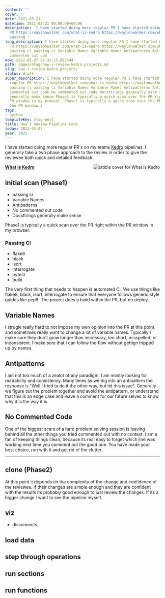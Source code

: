 ```yaml
---
content: ''
cover: ''
date: 2021-03-21
datetime: 2021-03-21 00:00:00+00:00
description: 'I have started doing more regular PR I have started doing more regular
  PR https://waylonwalker.com/what-is-kedro https://waylonwalker.com/what-is-kedro
  passing '
long_description: I have started doing more regular PR I have started doing more regular
  PR https://waylonwalker.com/what-is-kedro https://waylonwalker.com/what-is-kedro
  passing ci passing ci Variable Names Variable Names Antipatterns Antipatterns No
  commented out cod
now: 2022-05-07 21:32:25.893544
path: pages/blog/how-i-review-kedro-projects.md
slug: how-i-review-kedro-projects
status: draft
super_description: I have started doing more regular PR I have started doing more
  regular PR https://waylonwalker.com/what-is-kedro https://waylonwalker.com/what-is-kedro
  passing ci passing ci Variable Names Variable Names Antipatterns Antipatterns No
  commented out code No commented out code Docsttrings generally make sense Docsttrings
  generally make sense Phase1 is typically a quick scan over the PR right within the
  PR window in my browser. Phase1 is typically a quick scan over the PR right within
  the PR window i
tags:
- python
templateKey: blog-post
title: How I Review Pipeline Code
today: 2022-05-07
year: 2021
---
```


I have started doing more regular PR's on my teams
[Kedro](https://waylonwalker.com/what-is-kedro) pipelines.  I generally take a
two phase approach to the review in order to give the reviewee both quick and
detailed feedback.



  <div class="onelinelink-wrapper">
      <a class="onelinelink" href="https://waylonwalker.com/what-is-kedro/">
          <img style="float: right;" align='right' src="https://images.waylonwalker.com/what-is-kedro-og_250x140.png" alt="article cover for 
 What is Kedro
"/>
          <p><strong>
 What is Kedro
</strong></p>
      </a>
  </div>


## initial scan (Phase1)

* passing ci
* Variable Names
* Antipatterns
* No commented out code
* Docsttrings generally make sense


Phase1 is typically a quick scan over the PR right within the PR window in my browser.  

### Passing CI

* flake8
* black
* isort
* interrogate
* pytest
* build

The very first thing that needs to happen is automated CI.  We use things like
flake8, black, isort, interrogate to ensure that everyone follows generic style
guides like pep8.  The project does a build within the PR, but no deploy.

## Variable Names

I strugle really hard to not impose my own opinion into the PR at this point,
and sometimes really want to change a lot of variable names.  Typically I make
sure they don't grow longer than necessary, too short, misspelled, or
inconsistent.  I make sure that I can follow the flow without gettign tripped
up by names.

## Antipatterns

I am not too much of a zealot of any paradigm.  I am mostly looking for
readability and consistency.  Many times as we dig into an antipattern the
response is "Well I tried to do it the other way, but hit this issue".
Generally we figure out the problem together and avoid the antipattern, or
understand that this is an edge case and leave a comment for our future selves
to know why it is the way it is.

## No Commented Code

One of the biggest scars of a hard problem solving session is leaving behind
all the other things you tried commented out with no context.  I am a fan of
keeping things clean, because its real easy to forget which line was working
next time you comment out the good one.  You have made your best choice, run
with it and get rid of the clutter..


---

## clone (Phase2)

At this point it depends on the complexity of the change and confidence of the
reviewee.  If their changes are simple enough and they are confident with the
results its probably good enough to just review the changes.  If its a bigger
change I want to see the pipeline myself.




## viz

* disconnects

## load data

## step through operations

## run sections

## run functions